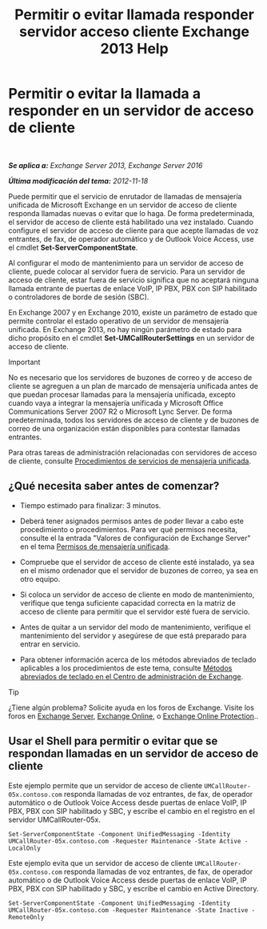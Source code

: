 ﻿---
title: 'Permitir o evitar llamada responder servidor acceso cliente Exchange 2013 Help'
TOCTitle: Permitir o evitar la llamada a responder en un servidor de acceso de cliente
ms:assetid: 8287bb78-2621-4b80-a128-8f2ccd67923a
ms:mtpsurl: https://technet.microsoft.com/es-es/library/Bb123529(v=EXCHG.150)
ms:contentKeyID: 50556836
ms.date: 05/22/2018
mtps_version: v=EXCHG.150
ms.translationtype: MT
---

# Permitir o evitar la llamada a responder en un servidor de acceso de cliente

 

_**Se aplica a:** Exchange Server 2013, Exchange Server 2016_

_**Última modificación del tema:** 2012-11-18_

Puede permitir que el servicio de enrutador de llamadas de mensajería unificada de Microsoft Exchange en un servidor de acceso de cliente responda llamadas nuevas o evitar que lo haga. De forma predeterminada, el servidor de acceso de cliente está habilitado una vez instalado. Cuando configure el servidor de acceso de cliente para que acepte llamadas de voz entrantes, de fax, de operador automático y de Outlook Voice Access, use el cmdlet **Set-ServerComponentState**.

Al configurar el modo de mantenimiento para un servidor de acceso de cliente, puede colocar al servidor fuera de servicio. Para un servidor de acceso de cliente, estar fuera de servicio significa que no aceptará ninguna llamada entrante de puertas de enlace VoIP, IP PBX, PBX con SIP habilitado o controladores de borde de sesión (SBC).

En Exchange 2007 y en Exchange 2010, existe un parámetro de estado que permite controlar el estado operativo de un servidor de mensajería unificada. En Exchange 2013, no hay ningún parámetro de estado para dicho propósito en el cmdlet **Set-UMCallRouterSettings** en un servidor de acceso de cliente.


> [!IMPORTANT]
> No es necesario que los servidores de buzones de correo y de acceso de cliente se agreguen a un plan de marcado de mensajería unificada antes de que puedan procesar llamadas para la mensajería unificada, excepto cuando vaya a integrar la mensajería unificada y Microsoft Office Communications Server 2007 R2 o Microsoft Lync Server. De forma predeterminada, todos los servidores de acceso de cliente y de buzones de correo de una organización están disponibles para contestar llamadas entrantes.



Para otras tareas de administración relacionadas con servidores de acceso de cliente, consulte [Procedimientos de servicios de mensajería unificada](um-services-procedures-exchange-2013-help.md).

## ¿Qué necesita saber antes de comenzar?

  - Tiempo estimado para finalizar: 3 minutos.

  - Deberá tener asignados permisos antes de poder llevar a cabo este procedimiento o procedimientos. Para ver qué permisos necesita, consulte el la entrada "Valores de configuración de Exchange Server" en el tema [Permisos de mensajería unificada](unified-messaging-permissions-exchange-2013-help.md).

  - Compruebe que el servidor de acceso de cliente esté instalado, ya sea en el mismo ordenador que el servidor de buzones de correo, ya sea en otro equipo.

  - Si coloca un servidor de acceso de cliente en modo de mantenimiento, verifique que tenga suficiente capacidad correcta en la matriz de acceso de cliente para permitir que el servidor esté fuera de servicio.

  - Antes de quitar a un servidor del modo de mantenimiento, verifique el mantenimiento del servidor y asegúrese de que está preparado para entrar en servicio.

  - Para obtener información acerca de los métodos abreviados de teclado aplicables a los procedimientos de este tema, consulte [Métodos abreviados de teclado en el Centro de administración de Exchange](keyboard-shortcuts-in-the-exchange-admin-center-exchange-online-protection-help.md).


> [!TIP]
> ¿Tiene algún problema? Solicite ayuda en los foros de Exchange. Visite los foros en <A href="https://go.microsoft.com/fwlink/p/?linkid=60612">Exchange Server</A>, <A href="https://go.microsoft.com/fwlink/p/?linkid=267542">Exchange Online</A>, o <A href="https://go.microsoft.com/fwlink/p/?linkid=285351">Exchange Online Protection</A>..



## Usar el Shell para permitir o evitar que se respondan llamadas en un servidor de acceso de cliente

Este ejemplo permite que un servidor de acceso de cliente `UMCallRouter-05x.contoso.com` responda llamadas de voz entrantes, de fax, de operador automático o de Outlook Voice Access desde puertas de enlace VoIP, IP PBX, PBX con SIP habilitado y SBC, y escribe el cambio en el registro en el servidor UMCallRouter-05x.

    Set-ServerComponentState -Component UnifiedMessaging -Identity UMCallRouter-05x.contoso.com -Requester Maintenance -State Active -LocalOnly

Este ejemplo evita que un servidor de acceso de cliente `UMCallRouter-05x.contoso.com` responda llamadas de voz entrantes, de fax, de operador automático o de Outlook Voice Access desde puertas de enlace VoIP, IP PBX, PBX con SIP habilitado y SBC, y escribe el cambio en Active Directory.

    Set-ServerComponentState -Component UnifiedMessaging -Identity UMCallRouter-05x.contoso.com -Requester Maintenance -State Inactive -RemoteOnly


